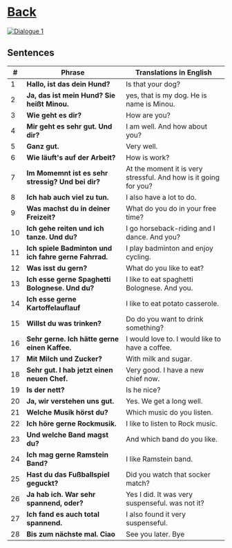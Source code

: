 # [Back](../a1/README.md)

<a href="https://www.youtube.com/watch?v=KHOrpBYS-c4&list=PL5QyCnFPRx0GxaFjdAVkx7K9TfEklY4sg&index=9" target="_blank">
    <img src="http://i3.ytimg.com/vi/KHOrpBYS-c4/maxresdefault.jpg" 
    alt="Dialogue 1"/></a>

## Sentences

<table>
 <thead>
  <tr>
   <th>#</th>
   <th>Phrase</th>
   <th>Translations in English</th>
  </tr>
 </thead>
 <tbody>
  <tr>
   <td>1</td>
   <td><strong>Hallo, ist das dein Hund?</strong></td>
   <td>Is that your dog?</td>
  </tr>
  <tr>
   <td>2</td>
   <td><strong>Ja, das ist mein Hund? Sie heißt Minou.</strong></td>
   <td>yes, that is my dog. He is name is Minou.</td>
  </tr>
  <tr>
   <td>3</td>
   <td><strong>Wie geht es dir?</strong></td>
   <td>How are you?</td>
  </tr>
  <tr>
   <td>4</td>
   <td><strong>Mir geht es sehr gut. Und dir?</strong></td>
   <td>I am well. And how about you?</td>
  </tr>
  <tr>
   <td>5</td>
   <td><strong>Ganz gut.</strong></td>
   <td>Very well.</td>
  </tr>
  <tr>
   <td>6</td>
   <td><strong>Wie läuft's auf der Arbeit?</strong></td>
   <td>How is work?</td>
  </tr>
  <tr>
   <td>7</td>
   <td><strong>Im Momemnt ist es sehr stressig? Und bei dir?</strong></td>
   <td>At the moment it is very stressful. And how is it going for you?</td>
  </tr>
  <tr>
   <td>8</td>
   <td><strong>Ich hab auch viel zu tun.</strong></td>
   <td>I also have a lot to do.</td>
  </tr>
  <tr>
   <td>9</td>
   <td><strong>Was machst du in deiner Freizeit?</strong></td>
   <td>What do you do in your free time?</td>
  </tr>
  <tr>
   <td>10</td>
   <td><strong>Ich gehe reiten und ich tanze. Und du?</strong></td>
   <td>I go horseback-riding and I dance. And you?</td>
  </tr>
  <tr>
   <td>11</td>
   <td><strong>Ich spiele Badminton und ich fahre gerne Fahrrad.</strong></td>
   <td>I play badminton and enjoy cycling.</td>
  </tr>
  <tr>
   <td>12</td>
   <td><strong>Was isst du gern?</strong></td>
   <td>What do you like to eat?</td>
  </tr>
  <tr>
   <td>13</td>
   <td><strong>Ich esse gerne Spaghetti Bolognese. Und du?</strong></td>
   <td>I like to eat spaghetti Bolognese. And you.</td>
  </tr>
  <tr>
   <td>14</td>
   <td><strong>Ich esse gerne Kartoffelauflauf</strong></td>
   <td>I like to eat potato casserole.</td>
  </tr>
  <tr>
   <td>15</td>
   <td><strong>Willst du was trinken?</strong></td>
   <td>Do do you want to drink something?</td>
  </tr>
  <tr>
   <td>16</td>
   <td><strong>Sehr gerne. Ich hätte gerne einen Kaffee.</strong></td>
   <td>I would love to. I would like to have a coffee.</td>
  </tr>
  <tr>
   <td>17</td>
   <td><strong>Mit Milch und Zucker?</strong></td>
   <td>With milk and sugar.</td>
  </tr>
  <tr>
   <td>18</td>
   <td><strong>Sehr gut. I hab jetzt einen neuen Chef.</strong></td>
   <td>Very good. I have a new chief now.</td>
  </tr>
  <tr>
   <td>19</td>
   <td><strong>Is der nett?</strong></td>
   <td>Is he nice?</td>
  </tr>
  <tr>
   <td>20</td>
   <td><strong>Ja, wir verstehen uns gut.</strong></td>
   <td>Yes. We get a long well.</td>
  </tr>
  <tr>
   <td>21</td>
   <td><strong>Welche Musik hörst du?</strong></td>
   <td>Which music do you listen.</td>
  </tr>
  <tr>
   <td>22</td>
   <td><strong>Ich höre gerne Rockmusik.</strong></td>
   <td>I like to listen to Rock music.</td>
  </tr>
  <tr>
   <td>23</td>
   <td><strong>Und welche Band magst du?</strong></td>
   <td>And which band do you like.</td>
  </tr>
  <tr>
   <td>24</td>
   <td><strong>Ich mag gerne Ramstein Band?</strong></td>
   <td>I like Ramstein band.</td>
  </tr>
  <tr>
   <td>25</td>
   <td><strong>Hast du das Fußballspiel geguckt?</strong></td>
   <td>Did you watch that socker match?</td>
  </tr>
  <tr>
   <td>26</td>
   <td><strong>Ja hab ich. War sehr spannend, oder?</strong></td>
   <td>Yes I did. It was very suspenseful. was not it?</td>
  </tr>
  <tr>
   <td>27</td>
   <td><strong>Ich fand es auch total spannend.</strong></td>
   <td>I also found it very suspenseful.</td>
  </tr>
  <tr>
   <td>28</td>
   <td><strong>Bis zum nächste mal. Ciao</strong></td>
   <td>See you later. Bye</td>
  </tr>  
 </tbody>
</table>
